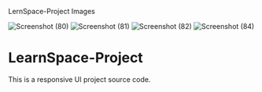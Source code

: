 LernSpace-Project Images

![Screenshot (80)](https://github.com/devanshnarayan01/LearnSpace-Project/assets/126651115/bc3a5ed1-bf52-4e15-bc98-900b5877787b)
![Screenshot (81)](https://github.com/devanshnarayan01/LearnSpace-Project/assets/126651115/bb51b43a-448d-4071-84cd-4bf8a38a67f7)
![Screenshot (82)](https://github.com/devanshnarayan01/LearnSpace-Project/assets/126651115/986ff1d5-6548-4253-b2d9-d266a0d7256d)
![Screenshot (84)](https://github.com/devanshnarayan01/LearnSpace-Project/assets/126651115/1e69f4b4-7627-4cac-8709-479e824be1a3)
# LearnSpace-Project
This is a responsive UI project source code.
